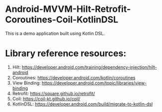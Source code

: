 # Android-MVVM-Hilt-Retrofit-Coroutines-Coil-KotlinDSL

This is a demo application built using Kotlin DSL.

# Library reference resources:

1. Hilt: https://developer.android.com/training/dependency-injection/hilt-android
2. Coroutines: https://developer.android.com/kotlin/coroutines
3. View Binding: https://developer.android.com/topic/libraries/view-binding
4. Retrofit: https://square.github.io/retrofit/
5. Coil: https://coil-kt.github.io/coil/
6. KotlinDSL: https://developer.android.com/build/migrate-to-kotlin-dsl

